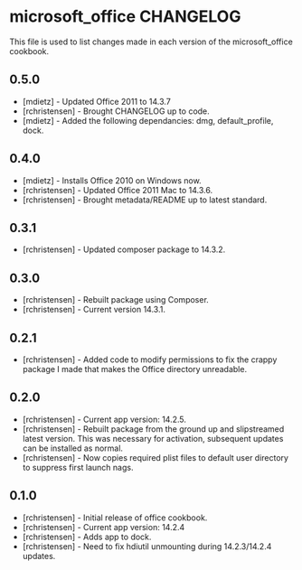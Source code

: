 microsoft_office CHANGELOG
==========================

This file is used to list changes made in each version of the microsoft_office cookbook.

0.5.0
-----
- [mdietz] - Updated Office 2011 to 14.3.7
- [rchristensen] - Brought CHANGELOG up to code.
- [mdietz] - Added the following dependancies: dmg, default_profile, dock.

0.4.0
-----
- [mdietz] - Installs Office 2010 on Windows now.
- [rchristensen] - Updated Office 2011 Mac to 14.3.6.
- [rchristensen] - Brought metadata/README up to latest standard.

0.3.1
-----
- [rchristensen] - Updated composer package to 14.3.2.

0.3.0
-----
- [rchristensen] - Rebuilt package using Composer.
- [rchristensen] - Current version 14.3.1.

0.2.1
-----
- [rchristensen] - Added code to modify permissions to fix the crappy package I made that makes the Office directory unreadable.

0.2.0
-----
- [rchristensen] - Current app version: 14.2.5.
- [rchristensen] - Rebuilt package from the ground up and slipstreamed latest version.  This was necessary for activation, subsequent updates can be installed as normal. 
- [rchristensen] - Now copies required plist files to default user directory to suppress first launch nags.

0.1.0
-----
- [rchristensen] - Initial release of office cookbook.
- [rchristensen] - Current app version: 14.2.4
- [rchristensen] - Adds app to dock.
- [rchristensen] - Need to fix hdiutil unmounting during 14.2.3/14.2.4 updates.